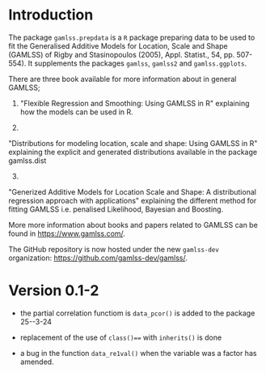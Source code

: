 # Introduction

The package `gamlss.prepdata` is a `R` package preparing data to be used to fit the Generalised Additive Models for Location, Scale and Shape (GAMLSS) of Rigby and Stasinopoulos (2005),  Appl. Statist., 54,  pp. 507-554). It supplements the packages `gamlss`,  `gamlss2` and `gamlss.ggplots`.

There are three book available for more information about in general GAMLSS; 

 1) "Flexible Regression and Smoothing: Using GAMLSS in R" 
explaining how the models can be used in R.

2) 
"Distributions for modeling location, scale and shape: Using GAMLSS in R" 
explaining the explicit and generated distributions available in the 
package gamlss.dist  

3)  
"Generized Additive Models for Location Scale and Shape: A distributional 
regression  approach with applications" 
explaining the different method for fitting GAMLSS i.e. penalised Likelihood, Bayesian and Boosting.  
 
More more information about books and papers related to GAMLSS can be found in
<https://www.gamlss.com/>.
 
 
The GitHub repository is now hosted under the new `gamlss-dev` organization:
  <https://github.com/gamlss-dev/gamlss/>.


# Version 0.1-2

* the partial correlation functiom is `data_pcor()` is added to the package 25--3-24

* replacement  of the use of `class()==` with `inherits()` is done 

* a bug in the function `data_re1val()` when the variable was a factor has amended.

